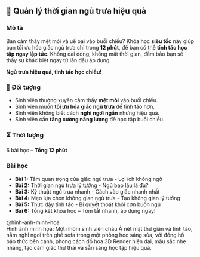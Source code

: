 ## 🌙 Quản lý thời gian ngủ trưa hiệu quả  

### Mô tả  
Bạn cảm thấy mệt mỏi và uể oải vào buổi chiều? Khóa học **siêu tốc** này giúp bạn tối ưu hóa giấc ngủ trưa chỉ trong **12 phút**, để bạn có thể **tỉnh táo học tập ngay lập tức**. Không dài dòng, không mất thời gian, đảm bảo bạn sẽ thấy sự khác biệt ngay từ lần đầu áp dụng.  

**Ngủ trưa hiệu quả, tỉnh táo học chiều!**  

### 🎯 Đối tượng  
- Sinh viên thường xuyên cảm thấy **mệt mỏi** vào buổi chiều.  
- Sinh viên muốn **tối ưu hóa giấc ngủ trưa** để tỉnh táo hơn.  
- Sinh viên không biết cách **nghỉ ngơi ngắn** nhưng hiệu quả.  
- Sinh viên cần **tăng cường năng lượng** để học tập buổi chiều.  

### ⏳ Thời lượng  
6 bài học – **Tổng 12 phút**  

### Bài học  
- **Bài 1:** Tầm quan trọng của giấc ngủ trưa - Lợi ích không ngờ  
- **Bài 2:** Thời gian ngủ trưa lý tưởng - Ngủ bao lâu là đủ?  
- **Bài 3:** Kỹ thuật ngủ trưa nhanh - Cách vào giấc nhanh nhất  
- **Bài 4:** Mẹo lựa chọn không gian ngủ trưa - Tạo không gian lý tưởng  
- **Bài 5:** Thức dậy tỉnh táo - Bí quyết thoát khỏi cơn buồn ngủ  
- **Bài 6:** Tổng kết khóa học – Tóm tắt nhanh, áp dụng ngay!  

@hinh-anh-minh-hoa  
Hình ảnh minh họa: Một nhóm sinh viên châu Á nét mặt thư giãn và tỉnh táo, nằm nghỉ ngơi trên ghế sofa trong một phòng học sáng sủa, với đồng hồ báo thức bên cạnh, phong cách đồ họa 3D Render hiện đại, màu sắc nhẹ nhàng, tạo cảm giác thư thái và sẵn sàng học tập hiệu quả.